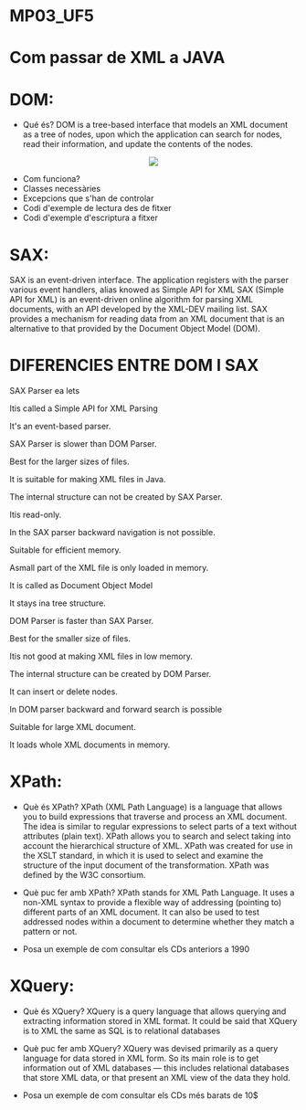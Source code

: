 # MP03_UF5


# Com passar de XML a JAVA


# DOM:
- Qué és?
DOM is a tree-based interface that models an XML document as a tree of nodes, upon which the application can search for nodes, read their information, and update the contents of the nodes.

<p align=center>
<img src=https://user-images.githubusercontent.com/91154202/200001635-86f2316a-2341-4e27-9926-141edbd132fd.png>
</p>
     

- Com funciona?
- Classes necessàries
- Excepcions que s'han de controlar
- Codi d'exemple de lectura des de fitxer
- Codi d'exemple d'escriptura a fitxer

# SAX:

SAX is an event-driven interface. The application registers with the parser various event handlers, alias knowed as Simple API for XML
SAX (Simple API for XML) is an event-driven online algorithm for parsing XML documents, with an API developed by the XML-DEV mailing list. SAX provides a mechanism for reading data from an XML document that is an alternative to that provided by the Document Object Model (DOM).


# DIFERENCIES ENTRE DOM I SAX
SAX Parser ea lets

Itis called a Simple API for XML
Parsing

It's an event-based parser.

SAX Parser is slower than DOM
Parser.

Best for the larger sizes of files.

It is suitable for making XML files in
Java.

The internal structure can not be
created by SAX Parser.

Itis read-only.

In the SAX parser backward
navigation is not possible.

Suitable for efficient memory.

Asmall part of the XML file is only
loaded in memory.

It is called as Document Object
Model

It stays ina tree structure.



DOM Parser is faster than SAX
Parser.

Best for the smaller size of files.

Itis not good at making XML files in
low memory.

The internal structure can be
created by DOM Parser.

It can insert or delete nodes.

In DOM parser backward and
forward search is possible

Suitable for large XML document.

It loads whole XML documents in
memory.

 



# XPath:
- Què és XPath?
XPath (XML Path Language) is a language that allows you to build expressions that traverse and process an XML document. The idea is similar to regular expressions to select parts of a text without attributes (plain text). XPath allows you to search and select taking into account the hierarchical structure of XML. XPath was created for use in the XSLT standard, in which it is used to select and examine the structure of the input document of the transformation. XPath was defined by the W3C consortium.

- Què puc fer amb XPath?
XPath stands for XML Path Language. It uses a non-XML syntax to provide a flexible way of addressing (pointing to) different parts of an XML document. It can also be used to test addressed nodes within a document to determine whether they match a pattern or not.

- Posa un exemple de com consultar els CDs anteriors a 1990


# XQuery:
- Què és XQuery?
XQuery is a query language that allows querying and extracting information stored in XML format.
It could be said that XQuery is to XML the same as SQL is to relational databases

- Què puc fer amb XQuery?
XQuery was devised primarily as a query language for data stored in XML form. So its main role is to get information out of XML databases — this includes relational databases that store XML data, or that present an XML view of the data they hold.

- Posa un exemple de com consultar els CDs més barats de 10$

